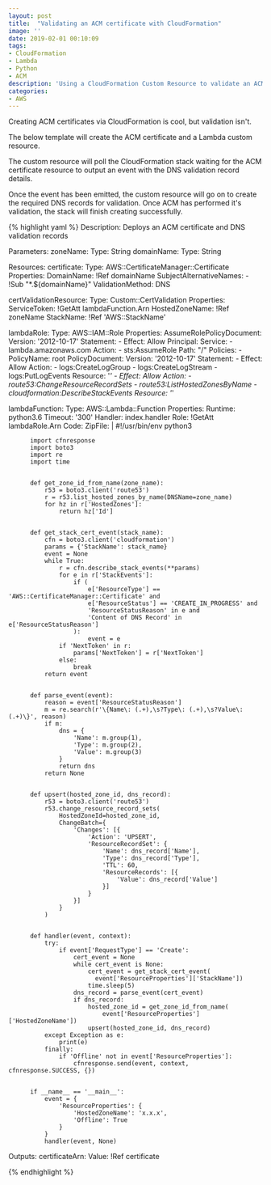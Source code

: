 ```yaml
---
layout: post
title:  "Validating an ACM certificate with CloudFormation"
image: ''
date: 2019-02-01 00:10:09
tags:
- CloudFormation
- Lambda
- Python
- ACM
description: 'Using a CloudFormation Custom Resource to validate an ACM certificate also created by CloudFormation'
categories:
- AWS
---
```

Creating ACM certificates via CloudFormation is cool, but validation isn't.

The below template will create the ACM certificate and a Lambda custom resource.

The custom resource will poll the CloudFormation stack waiting for the ACM certificate resource to output an event with the DNS validation record details.

Once the event has been emitted, the custom resource will go on to create the required DNS records for validation.  Once ACM has performed it's validation, the stack will finish creating successfully.

{% highlight yaml %}
Description: Deploys an ACM certificate and DNS validation records

Parameters:
  zoneName:
    Type: String
  domainName:
    Type: String

Resources:
  certificate:
    Type: AWS::CertificateManager::Certificate
    Properties:
      DomainName: !Ref domainName
      SubjectAlternativeNames:
        - !Sub "*.${domainName}"
      ValidationMethod: DNS

  certValidationResource:
    Type: Custom::CertValidation
    Properties:
      ServiceToken: !GetAtt lambdaFunction.Arn
      HostedZoneName: !Ref zoneName
      StackName: !Ref 'AWS::StackName'

  lambdaRole:
    Type: AWS::IAM::Role
    Properties:
      AssumeRolePolicyDocument:
        Version: '2012-10-17'
        Statement:
        - Effect: Allow
          Principal:
            Service:
              - lambda.amazonaws.com
          Action:
            - sts:AssumeRole
      Path: "/"
      Policies:
      - PolicyName: root
        PolicyDocument:
          Version: '2012-10-17'
          Statement:
          - Effect: Allow
            Action:
              - logs:CreateLogGroup
              - logs:CreateLogStream
              - logs:PutLogEvents
            Resource: '*'
          - Effect: Allow
            Action:
              - route53:ChangeResourceRecordSets
              - route53:ListHostedZonesByName
              - cloudformation:DescribeStackEvents
            Resource: '*'

  lambdaFunction:
    Type: AWS::Lambda::Function
    Properties:
      Runtime: python3.6
      Timeout: '300'
      Handler: index.handler
      Role: !GetAtt lambdaRole.Arn
      Code:
        ZipFile: |
          #!/usr/bin/env python3

          import cfnresponse
          import boto3
          import re
          import time


          def get_zone_id_from_name(zone_name):
              r53 = boto3.client('route53')
              r = r53.list_hosted_zones_by_name(DNSName=zone_name)
              for hz in r['HostedZones']:
                  return hz['Id']


          def get_stack_cert_event(stack_name):
              cfn = boto3.client('cloudformation')
              params = {'StackName': stack_name}
              event = None
              while True:
                  r = cfn.describe_stack_events(**params)
                  for e in r['StackEvents']:
                      if (
                          e['ResourceType'] == 'AWS::CertificateManager::Certificate' and
                          e['ResourceStatus'] == 'CREATE_IN_PROGRESS' and
                          'ResourceStatusReason' in e and
                          'Content of DNS Record' in e['ResourceStatusReason']
                      ):
                          event = e
                  if 'NextToken' in r:
                      params['NextToken'] = r['NextToken']
                  else:
                      break
              return event


          def parse_event(event):
              reason = event['ResourceStatusReason']
              m = re.search(r'\{Name\: (.+),\s?Type\: (.+),\s?Value\: (.+)\}', reason)
              if m:
                  dns = {
                      'Name': m.group(1),
                      'Type': m.group(2),
                      'Value': m.group(3)
                  }
                  return dns
              return None


          def upsert(hosted_zone_id, dns_record):
              r53 = boto3.client('route53')
              r53.change_resource_record_sets(
                  HostedZoneId=hosted_zone_id,
                  ChangeBatch={
                      'Changes': [{
                          'Action': 'UPSERT',
                          'ResourceRecordSet': {
                              'Name': dns_record['Name'],
                              'Type': dns_record['Type'],
                              'TTL': 60,
                              'ResourceRecords': [{
                                  'Value': dns_record['Value']
                              }]
                          }
                      }]
                  }
              )


          def handler(event, context):
              try:
                  if event['RequestType'] == 'Create':
                      cert_event = None
                      while cert_event is None:
                          cert_event = get_stack_cert_event(
                            event['ResourceProperties']['StackName'])
                          time.sleep(5)
                      dns_record = parse_event(cert_event)
                      if dns_record:
                          hosted_zone_id = get_zone_id_from_name(
                              event['ResourceProperties']['HostedZoneName'])
                          upsert(hosted_zone_id, dns_record)
              except Exception as e:
                  print(e)
              finally:
                  if 'Offline' not in event['ResourceProperties']:
                      cfnresponse.send(event, context, cfnresponse.SUCCESS, {})


          if __name__ == '__main__':
              event = {
                  'ResourceProperties': {
                      'HostedZoneName': 'x.x.x',
                      'Offline': True
                  }
              }
              handler(event, None)


Outputs:
  certificateArn:
    Value: !Ref certificate

{% endhighlight %}
